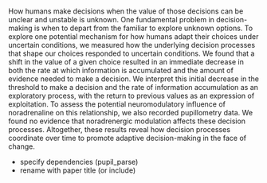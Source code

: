 # 

How humans make decisions when the value of those decisions can be unclear and unstable is unknown. One fundamental problem in decision-making is when to depart from the familiar to explore unknown options. To explore one potential mechanism for how humans adapt their choices under uncertain conditions, we measured how the underlying decision processes that shape our choices responded to uncertain conditions. We found that a shift in the value of a given choice resulted in an immediate decrease in both the rate at which information is accumulated and the amount of evidence needed to make a decision. We interpret this initial decrease in the threshold to make a decision and the rate of information accumulation as an exploratory process, with the return to previous values as an expression of exploitation. To assess the potential neuromodulatory influence of noradrenaline on this relationship, we also recorded pupillometry data. We found no evidence that noradrenergic modulation affects these decision processes. Altogether, these results reveal how decision processes coordinate over time to promote adaptive decision-making in the face of change. 


* specify dependencies (pupil_parse)
* rename with paper title (or include)
